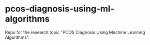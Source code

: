 # pcos-diagnosis-using-ml-algorithms
Repo for the research topic "PCOS Diagnosis Using Machine Learning Algorithms".
